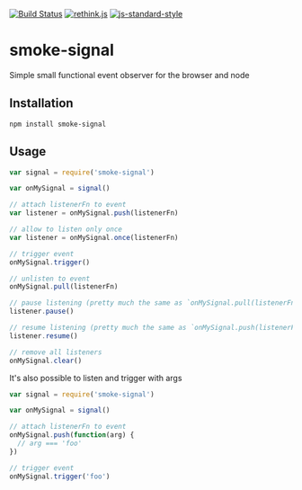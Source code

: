 [![Build Status](https://travis-ci.org/StephanHoyer/smoke-signal.svg)](https://travis-ci.org/StephanHoyer/smoke-signal)
[![rethink.js](https://img.shields.io/badge/rethink-js-yellow.svg)](https://github.com/rethinkjs/manifest)
[![js-standard-style](https://img.shields.io/badge/code%20style-standard-brightgreen.svg)](http://standardjs.com/)

# smoke-signal

Simple small functional event observer for the browser and node

## Installation

```
npm install smoke-signal
```

## Usage

```javascript
var signal = require('smoke-signal')

var onMySignal = signal()

// attach listenerFn to event
var listener = onMySignal.push(listenerFn)

// allow to listen only once
var listener = onMySignal.once(listenerFn)

// trigger event
onMySignal.trigger()

// unlisten to event
onMySignal.pull(listenerFn)

// pause listening (pretty much the same as `onMySignal.pull(listenerFn)`)
listener.pause()

// resume listening (pretty much the same as `onMySignal.push(listenerFn)`)
listener.resume()

// remove all listeners
onMySignal.clear()
```

It's also possible to listen and trigger with args

```javascript
var signal = require('smoke-signal')

var onMySignal = signal()

// attach listenerFn to event
onMySignal.push(function(arg) {
  // arg === 'foo'
})

// trigger event
onMySignal.trigger('foo')
```
